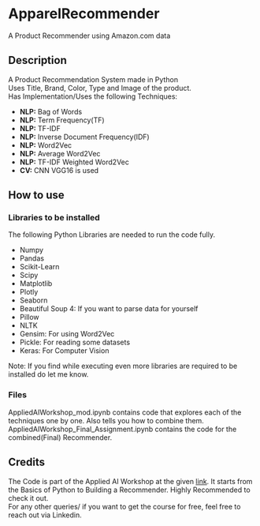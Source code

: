# ApparelRecommender
A Product Recommender using Amazon.com data

## Description
A Product Recommendation System made in Python<br>
Uses Title, Brand, Color, Type and Image of the product.<br>
Has Implementation/Uses the following Techniques:
<ul>
  <li><strong>NLP:</strong> Bag of Words</li>
  <li><strong>NLP:</strong> Term Frequency(TF)</li>
  <li><strong>NLP:</strong> TF-IDF</li>
  <li><strong>NLP:</strong> Inverse Document Frequency(IDF)</li>
  <li><strong>NLP:</strong> Word2Vec</li>
  <li><strong>NLP:</strong> Average Word2Vec</li>
  <li><strong>NLP:</strong> TF-IDF Weighted Word2Vec</li>
  <li><strong>CV:</strong> CNN VGG16 is used</li>
</ul>

## How to use
### Libraries to be installed
The following Python Libraries are needed to run the code fully.<br>
<ul>
  <li>Numpy</li>
  <li>Pandas</li>
  <li>Scikit-Learn</li>
  <li>Scipy</li>
  <li>Matplotlib</li>
  <li>Plotly</li>
  <li>Seaborn</li>
  <li>Beautiful Soup 4: If you want to parse data for yourself</li>
  <li>Pillow</li>
  <li>NLTK</li>
  <li>Gensim: For using Word2Vec</li>
  <li>Pickle: For reading some datasets</li>
  <li>Keras: For Computer Vision</li>
</ul>
Note: If you find while executing even more libraries are required to be installed do let me know.

### Files
AppliedAIWorkshop_mod.ipynb contains code that explores each of the techniques one by one. Also tells you how to combine them.<br>
AppliedAIWorkshop_Final_Assignment.ipynb contains the code for the combined(Final) Recommender.

## Credits
The Code is part of the Applied AI Workshop at the given <a href="https://www.appliedaicourse.com/course/apparel-recommendation-engine-workshop">link</a>. It starts from the Basics of Python to Building a Recommender. Highly Recommended to check it out.<br>
For any other queries/ if you want to get the course for free, feel free to reach out via Linkedin.
